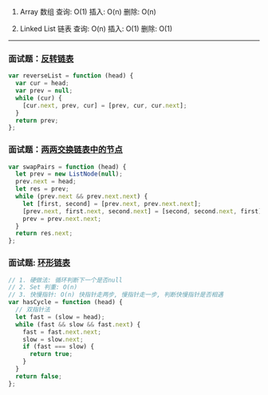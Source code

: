 1. Array 数组
   查询: O(1)
   插入: O(n)
   删除: O(n)

2. Linked List 链表
   查询: O(n)
   插入: O(1)
   删除: O(1)

---

### 面试题：[反转链表](https://leetcode-cn.com/problems/reverse-linked-list/)

```js
var reverseList = function (head) {
  var cur = head;
  var prev = null;
  while (cur) {
    [cur.next, prev, cur] = [prev, cur, cur.next];
  }
  return prev;
};
```

### 面试题：[两两交换链表中的节点](https://leetcode-cn.com/problems/swap-nodes-in-pairs/)

```js
var swapPairs = function (head) {
  let prev = new ListNode(null);
  prev.next = head;
  let res = prev;
  while (prev.next && prev.next.next) {
    let [first, second] = [prev.next, prev.next.next];
    [prev.next, first.next, second.next] = [second, second.next, first];
    prev = prev.next.next;
  }
  return res.next;
};
```

### 面试题: [环形链表](https://leetcode-cn.com/problems/linked-list-cycle/solution/)

```js
// 1. 硬做法: 循环判断下一个是否null
// 2. Set 判重: O(n)
// 3. 快慢指针: O(n) 快指针走两步, 慢指针走一步, 判断快慢指针是否相遇
var hasCycle = function (head) {
  // 双指针法
  let fast = (slow = head);
  while (fast && slow && fast.next) {
    fast = fast.next.next;
    slow = slow.next;
    if (fast === slow) {
      return true;
    }
  }
  return false;
};
```
